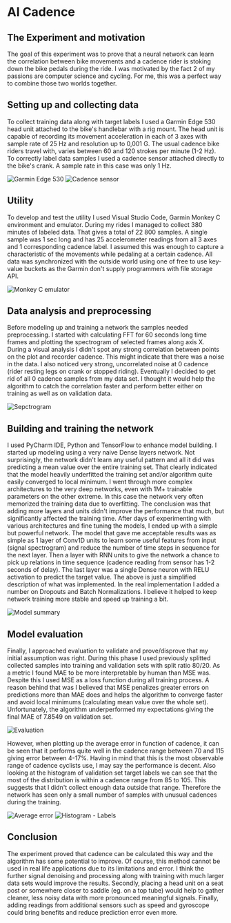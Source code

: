 # AI Cadence
## The Experiment and motivation
The goal of this experiment was to prove that a neural network can learn the correlation between bike movements and a cadence rider is stoking down the bike pedals during the ride. I was motivated by the fact 2 of my passions are computer science and cycling. For me, this was a perfect way to combine those two worlds together.
 ## Setting up and collecting data
 To collect training data along with target labels I used a Garmin Edge 530 head unit attached to the bike's handlebar with a rig mount. The head unit is capable of recording its movement acceleration in each of 3 axes with sample rate of 25 Hz and resolution up to 0,001 G. The usual cadence bike riders travel with, varies between 60 and 120 strokes per minute (1-2 Hz). To correctly label data samples I used a cadence sensor attached directly to the bike's crank. A sample rate in this case was only 1 Hz. 
 
![Garmin Edge 530](https://raw.githubusercontent.com/lukaszszydlowski/ai-cadence/main/pictures/Garmin%20Edge%20530.jpg)
![Cadence sensor](https://raw.githubusercontent.com/lukaszszydlowski/ai-cadence/main/pictures/Cadence%20sensor.jpg)
## Utility 
To develop and test the utility I used Visual Studio Code, Garmin Monkey C environment and emulator. During my rides I managed to collect 380 minutes of labeled data. That gives a total of 22 800 samples. A single sample was 1 sec long and has 25 accelerometer readings from all 3 axes and 1 corresponding cadence label. I assumed this was enough to capture a characteristic of the movements while pedaling at a certain cadence. All data was synchronized with the outside world using one of free to use key-value buckets as the Garmin don't supply programmers with file storage API.

![Monkey C emulator](https://raw.githubusercontent.com/lukaszszydlowski/ai-cadence/main/pictures/Monkey%20C%20emulator.png)
## Data analysis and preprocessing
Before modeling up and training a network the samples needed preprocessing. I started with calculating FFT for 60 seconds long time frames and plotting the spectrogram of selected frames along axis X. During a visual analysis I didn't spot any strong correlation between points on the plot and recorder cadence. This might indicate that there was a noise in the data. I also noticed very strong, uncorrelated noise at 0 cadence (rider resting legs on crank or stopped riding). Eventually I decided to get rid of all 0 cadence samples from my data set. I thought it would help the algorithm to catch the correlation faster and perform better either on training as well as on validation data. 

![Sepctrogram](https://raw.githubusercontent.com/lukaszszydlowski/ai-cadence/main/pictures/example%20spectrogram.jpg)
## Building and training the network
I used PyCharm IDE, Python and TensorFlow to enhance model building. I started up modeling using a very naive Dense layers network. Not surprisingly, the network didn't learn any useful pattern and all it did was predicting a mean value over the entire training set. That clearly indicated that the model heavily underfitted the training set and/or algorithm quite easily converged to local minimum. I went through more complex architectures to the very deep networks, even with 1M+ trainable parameters on the other extreme. In this case the network very often memorized the training data due to overfitting. The conclusion was that adding more layers and units didn't improve the performance that much, but significantly affected the training time. After days of experimenting with various architectures and fine tuning the models, I ended up with a simple but powerful network. The model that gave me acceptable results was as simple as 1 layer of Conv1D units to learn some useful features from input (signal spectrogram) and reduce the number of time steps in sequence for the next layer. Then a layer with RNN units to give the network a chance to pick up relations in time sequence (cadence reading from sensor has 1-2 seconds of delay). The last layer was a single Dense neuron with RELU activation to predict the target value. The above is just a simplified description of what was implemented. In the real implementation I added a number on Dropouts and Batch Normalizations. I believe it helped to keep network training more stable and speed up training a bit. 

![Model summary](https://raw.githubusercontent.com/lukaszszydlowski/ai-cadence/main/pictures/model%20summary.png)
## Model evaluation
Finally, I approached evaluation to validate and prove/disprove that my initial assumption was right. During this phase I used previously splitted collected samples into training and validation sets with split ratio 80/20. As a metric I found MAE to be more interpretable by human than MSE was. Despite this I used MSE as a loss function during all training process. A reason behind that was I believed that MSE penalizes greater errors on predictions more than MAE does and helps the algorithm to converge faster and avoid local minimums (calculating mean value over the whole set). Unfortunately, the algorithm underperformed my expectations giving the final MAE of 7.8549 on validation set. 

![Evaluation](https://raw.githubusercontent.com/lukaszszydlowski/ai-cadence/main/pictures/evaluation.png)

However, when plotting up the average error in function of cadence, it can be seen that it performs quite well in the cadence range between 70 and 115 giving error between 4-17%. Having in mind that this is the most observable range of cadence cyclists use, I may say the performance is decent. Also looking at the histogram of validation set target labels we can see that the most of the distribution is within a cadence range from 85 to 105. This suggests that I didn't collect enough data outside that range. Therefore the network has seen only a small number of samples with unusual cadences during the training.

![Average error](https://raw.githubusercontent.com/lukaszszydlowski/ai-cadence/main/pictures/average%20error.jpg)
![Histogram - Labels](https://raw.githubusercontent.com/lukaszszydlowski/ai-cadence/main/pictures/histogram%20-%20labels.jpg)
## Conclusion
The experiment proved that cadence can be calculated this way and the algorithm has some potential to improve. Of course, this method cannot be used in real life applications due to its limitations and error. I think the further signal denoising and processing along with training with much larger data sets would improve the results. Secondly, placing a head unit on a seat post or somewhere closer to saddle (eg. on a top tube) would help to gather cleaner, less noisy data with more pronounced meaningful signals. Finally, adding readings from additional sensors such as speed and gyroscope could bring benefits and reduce prediction error even more. 
